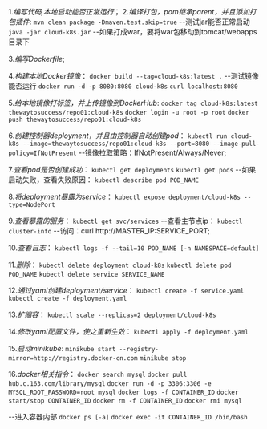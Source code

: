 1._编写代码,本地启动能否正常运行_；
2._编译打包，pom继承parent，并且添加打包插件_:
  `mvn clean package -Dmaven.test.skip=true`
  --测试jar能否正常启动
  `java -jar cloud-k8s.jar`
  --如果打成war，要将war包移动到tomcat/webapps目录下

3._编写Dockerfile_;

4._构建本地Docker镜像_：
  `docker build --tag=cloud-k8s:latest .`
  --测试镜像能否运行
  `docker run -d -p 8080:8080 cloud-k8s`
  `curl localhost:8080`

5._给本地镜像打标签，并上传镜像到DockerHub_:
  `docker tag cloud-k8s:latest thewaytosuccess/repo01:cloud-k8s`
  `docker login -u root -p root`
  `docker push thewaytosuccess/repo01:cloud-k8s`

6._创建控制器deployment，并且由控制器自动创建pod_：
  `kubectl run cloud-k8s --image=thewaytosuccess/repo01:cloud-k8s --port=8080 --image-pull-policy=IfNotPresent`
  --镜像拉取策略：IfNotPresent/Always/Never;

7._查看pod是否创建成功_：
  `kubectl get deployments`
  `kubectl get pods`
  --如果启动失败，查看失败原因：
  `kubectl describe pod POD_NAME`

8._将deployment暴露为service_：
  `kubectl expose deployment/cloud-k8s --type=NodePort`

9._查看暴露的服务_：
  `kubectl get svc/services`
  --查看主节点ip：
  `kubectl cluster-info`
  --访问：curl http://MASTER_IP:SERVICE_PORT;

10._查看日志_：
  `kubectl logs -f --tail=10 POD_NAME [-n NAMESPACE=default]`

11._删除_：
  `kubectl delete deployment cloud-k8s`
  `kubectl delete pod POD_NAME`
  `kubectl delete service SERVICE_NAME`

12._通过yaml创建deployment/service_：
  `kubectl create -f service.yaml`
  `kubectl create -f deployment.yaml`

13._扩缩容_：
  `kubectl scale --replicas=2 deployment/cloud-k8s`

14._修改yaml配置文件，使之重新生效_：
  `kubectl apply -f deployment.yaml`

15._启动minikube_:
  `minikube start --registry-mirror=http://registry.docker-cn.com`
  `minikube stop`

16._docker相关指令_：
   `docker search mysql`
   `docker pull hub.c.163.com/library/mysql`
   `docker run -d -p 3306:3306 -e MYSQL_ROOT_PASSWORD=root mysql`
   `docker logs -f CONTAINER_ID`
   `docker start/stop CONTAINER_ID`
   `docker rm -f CONTAINER_ID`
   `docker rmi mysql`

   --进入容器内部
   `docker ps [-a]`
   `docker exec -it CONTAINER_ID /bin/bash`




